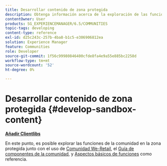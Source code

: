 ```yaml
---
title: Desarrollar contenido de zona protegida
description: Obtenga información acerca de la exploración de las funciones de la comunidad en el entorno limitado, junto con la Guía de componentes de la comunidad y los Aspectos básicos para referencia.
contentOwner: User
products: SG_EXPERIENCEMANAGER/6.5/COMMUNITIES
topic-tags: developing
content-type: reference
exl-id: d25c243c-257b-4ba8-b1c5-e306906812ea
solution: Experience Manager
feature: Communities
role: Developer
source-git-commit: 1f56c99980846400cfde8fa4e9a55e885bc2258d
workflow-type: tm+mt
source-wordcount: '52'
ht-degree: 0%

---
```


# Desarrollar contenido de zona protegida  {#develop-sandbox-content}

**[Añadir Clientlibs](add-clientlibs.md)**

En este punto, es posible explorar las funciones de la comunidad en la zona protegida junto con el uso de [Comunidad We-Retail](../../help/sites-developing/we-retail.md), el [Guía de componentes de la comunidad](components-guide.md), y [Aspectos básicos de funciones](essentials.md) como referencia.
